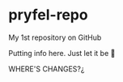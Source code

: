# pryfel-repo

My 1st repository on GitHub

Putting info here. Just let it be :clown_face:

WHERE'S CHANGES?¿
